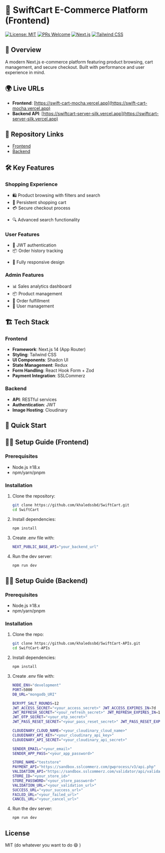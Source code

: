 # 🛒 SwiftCart E-Commerce Platform (Frontend)

[![License: MIT](https://img.shields.io/badge/License-MIT-blue.svg)](LICENSE)
[![PRs Welcome](https://img.shields.io/badge/PRs-welcome-brightgreen.svg)](CONTRIBUTING.md)
[![Next.js](https://img.shields.io/badge/Next.js-14.0+-black?logo=next.js)](https://nextjs.org/)
[![Tailwind CSS](https://img.shields.io/badge/Tailwind_CSS-3.3+-38B2AC?logo=tailwind-css)](https://tailwindcss.com/)

## 📌 Overview

A modern Next.js e-commerce platform featuring product browsing, cart
management, and secure checkout. Built with performance and user experience in
mind.

## 🌍 Live URLs

- **Frontend**:
  [https://swift-cart-mocha.vercel.app](https://swift-cart-mocha.vercel.app)
- **Backend API**:
  [https://swiftcart-server-silk.vercel.app](https://swiftcart-server-silk.vercel.app)

## 📂 Repository Links

- [Frontend](https://github.com/khaledssbd/SwiftCart)
- [Backend](https://github.com/khaledssbd/SwiftCart-APIs)

## 🛠️ Key Features

### Shopping Experience

- 🛍️ Product browsing with filters and search
- 🛒 Persistent shopping cart
- 💳 Secure checkout process
<!-- - ⭐ Product reviews and ratings -->
- 🔍 Advanced search functionality

### User Features

- 🔐 JWT authentication
- 📦 Order history tracking
<!-- - ❤️ Wishlists and favorites -->
- 📱 Fully responsive design

### Admin Features

- 📊 Sales analytics dashboard
- 📦 Product management
- 🚚 Order fulfillment
- 👥 User management

## 🏗️ Tech Stack

### Frontend

- **Framework**: Next.js 14 (App Router)
- **Styling**: Tailwind CSS
- **UI Components**: Shadcn UI
- **State Management**: Redux
- **Form Handling**: React Hook Form + Zod
- **Payment Integration**: SSLCommerz

### Backend

- **API**: RESTful services
- **Authentication**: JWT
- **Image Hosting**: Cloudinary
<!-- - **Real-time Updates**: WebSockets -->

## 🚀 Quick Start

## 🏃‍♂️ Setup Guide (Frontend)

### Prerequisites

- Node.js ≥18.x
- npm/yarn/pnpm

### Installation

1. Clone the repository:

   ```bash
   git clone https://github.com/khaledssbd/SwiftCart.git
   cd SwiftCart

   ```

2. Install dependencies:

   ```bash
   npm install

   ```

3. Create .env file with:

   ```bash
   NEXT_PUBLIC_BASE_API="your_backend_url"

   ```

4. Run the dev server:
   ```bash
   npm run dev
   ```

## 🏃‍♂️ Setup Guide (Backend)

### Prerequisites

- Node.js ≥18.x
- npm/yarn/pnpm

### Installation

1. Clone the repo:

   ```bash
   git clone https://github.com/khaledssbd/SwiftCart-APIs.git
   cd SwiftCart-APIs

   ```

2. Install dependencies:

   ```bash
   npm install

   ```

3. Create .env file with:

   ```bash
   NODE_ENV="development"
   PORT=5000
   DB_URL="mongodb_URI"

   BCRYPT_SALT_ROUNDS=12
   JWT_ACCESS_SECRET="<your_access_secret>" JWT_ACCESS_EXPIRES_IN=7d
   JWT_REFRESH_SECRET="<your_refresh_secret>" JWT_REFRESH_EXPIRES_IN=1y
   JWT_OTP_SECRET="<your_otp_secret>"
   JWT_PASS_RESET_SECRET="<your_pass_reset_secret>" JWT_PASS_RESET_EXPIRES_IN=15m

   CLOUDINARY_CLOUD_NAME="<your_cloudinary_cloud_name>"
   CLOUDINARY_API_KEY="<your_cloudinary_api_key>"
   CLOUDINARY_API_SECRET="<your_cloudinary_api_secret>"

   SENDER_EMAIL="<your_email>"
   SENDER_APP_PASS="<your_app_password>"

   STORE_NAME="teststore"
   PAYMENT_API="https://sandbox.sslcommerz.com/gwprocess/v3/api.php"
   VALIDATION_API="https://sandbox.sslcommerz.com/validator/api/validationserverAPI.php"
   STORE_ID="<your_store_id>"
   STORE_PASSWORD="<your_store_password>"
   VALIDATION_URL="<your_validation_url>"
   SUCCESS_URL="<your_success_url>"
   FAILED_URL="<your_failed_url>"
   CANCEL_URL="<your_cancel_url>"
   ```

4. Run the dev server:
   ```bash
   npm run dev
   ```

## License

MIT (do whatever you want to do :smile: )
